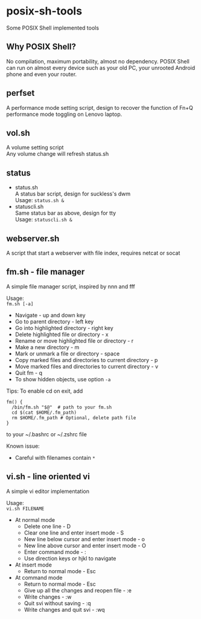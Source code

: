 # posix-sh-tools
Some POSIX Shell implemented tools

## Why POSIX Shell?
No compilation, maximum portability, almost no dependency.
POSIX Shell can run on almost every device such as your old PC, your unrooted Android phone and even your router.

## perfset
A performance mode setting script, design to recover the function of Fn+Q performance mode toggling on Lenovo laptop.

## vol.sh
A volume setting script  
Any volume change will refresh status.sh

## status
+ status.sh  
A status bar script, design for suckless's dwm  
Usage: `status.sh &` 
+ statuscli.sh  
Same status bar as above, design for tty  
Usage: `statuscli.sh &`

## webserver.sh
A script that start a webserver with file index, requires netcat or socat

## fm.sh - file manager
A simple file manager script, inspired by nnn and fff

Usage:  
`fm.sh [-a]`
- Navigate - up and down key
- Go to parent directory - left key
- Go into highlighted directory - right key
- Delete highlighted file or directory - x
- Rename or move highlighted file or directory - r
- Make a new directory - m
- Mark or unmark a file or directory - space
- Copy marked files and directories to current directory - p
- Move marked files and directories to current directory - v
- Quit fm - q
- To show hidden objects, use option `-a`

Tips:
To enable cd on exit, add
```
fm() {
  /bin/fm.sh "$@"  # path to your fm.sh
  cd $(cat $HOME/.fm_path)
  rm $HOME/.fm_path # Optional, delete path file
}
```
to your ~/.bashrc or ~/.zshrc file

Known issue:
- Careful with filenames contain `*`

## vi.sh - line oriented vi
A simple vi editor implementation


Usage:  
`vi.sh FILENAME`
- At normal mode
  - Delete one line - D
  - Clear one line and enter insert mode - S
  - New line below cursor and enter insert mode - o
  - New line above cursor and enter insert mode - O
  - Enter command mode - :
  - Use direction keys or hjkl to navigate
- At insert mode
  - Return to normal mode - Esc
- At command mode
  - Return to normal mode - Esc
  - Give up all the changes and reopen file - :e
  - Write changes - :w
  - Quit svi without saving - :q
  - Write changes and quit svi - :wq
